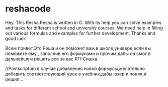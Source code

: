 
# reshacode


Hey. This Resha.Resha is written in C. With its help you can solve examples and tasks for different school and university courses. We need help in filling out various formulas and examples for further development. Thanks and good luck

Всем привет.Это Реша и он поможет вам в школе,универе,если вы поможете ему , заполнив его формулами и прочим,дабы он смог в дальнейшем решить все за вас.ЯП-Сишка

//Postscriptum в случае добавления новой формулы,желательно добавить соответствующий урок в учебник,дабы юзер и понял,и решил... 
